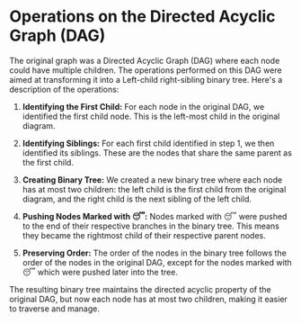# Operations on the Directed Acyclic Graph (DAG)

The original graph was a Directed Acyclic Graph (DAG) where each node could have multiple children. The operations performed on this DAG were aimed at transforming it into a Left-child right-sibling binary tree. Here's a description of the operations:

1. **Identifying the First Child:** For each node in the original DAG, we identified the first child node. This is the left-most child in the original diagram.

2. **Identifying Siblings:** For each first child identified in step 1, we then identified its siblings. These are the nodes that share the same parent as the first child.

3. **Creating Binary Tree:** We created a new binary tree where each node has at most two children: the left child is the first child from the original diagram, and the right child is the next sibling of the left child.

4. **Pushing Nodes Marked with 😴:** Nodes marked with 😴 were pushed to the end of their respective branches in the binary tree. This means they became the rightmost child of their respective parent nodes.

5. **Preserving Order:** The order of the nodes in the binary tree follows the order of the nodes in the original DAG, except for the nodes marked with 😴 which were pushed later into the tree.

The resulting binary tree maintains the directed acyclic property of the original DAG, but now each node has at most two children, making it easier to traverse and manage.
